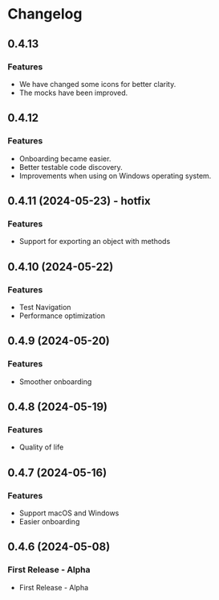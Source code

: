 # Changelog

## 0.4.13

### Features

* We have changed some icons for better clarity.
* The mocks have been improved.

## 0.4.12

### Features

* Onboarding became easier.
* Better testable code discovery.
* Improvements when using on Windows operating system.

## 0.4.11 (2024-05-23) - hotfix

### Features

* Support for exporting an object with methods

## 0.4.10 (2024-05-22)

### Features

* Test Navigation
* Performance optimization

## 0.4.9 (2024-05-20)

### Features

* Smoother onboarding


## 0.4.8 (2024-05-19)

### Features

* Quality of life


## 0.4.7 (2024-05-16)

### Features

* Support macOS and Windows
* Easier onboarding


## 0.4.6 (2024-05-08)

### First Release - Alpha

* First Release - Alpha